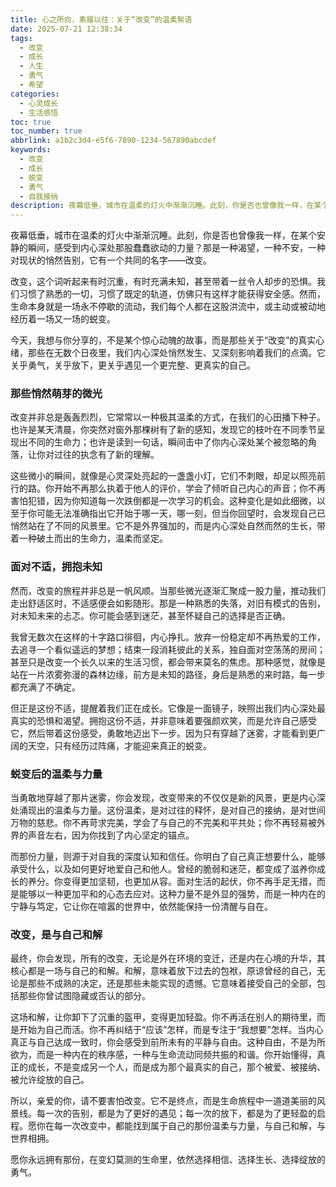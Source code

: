 ```yaml
---
title: 心之所向，素履以往：关于“改变”的温柔絮语
date: 2025-07-21 12:38:34
tags:
  - 改变
  - 成长
  - 人生
  - 勇气
  - 希望
categories:
  - 心灵成长
  - 生活感悟
toc: true
toc_number: true
abbrlink: a1b2c3d4-e5f6-7890-1234-567890abcdef
keywords:
  - 改变
  - 成长
  - 蜕变
  - 勇气
  - 自我接纳
description: 夜幕低垂，城市在温柔的灯火中渐渐沉睡。此刻，你是否也曾像我一样，在某个安静的瞬间，感受到内心深处那股蠢蠢欲动的力量？那是一种渴望，一种不安，一种对现状的悄然告别，它有一个共同的名字——改变。今天，我想与你分享的，不是某个惊心动魄的故事，而是那些关于“改变”的真实心绪，那些在无数个日夜里，我们内心深处悄然发生、又深刻影响着我们的点滴。它关乎勇气，关乎放下，更关乎遇见一个更完整、更真实的自己。
---
```


夜幕低垂，城市在温柔的灯火中渐渐沉睡。此刻，你是否也曾像我一样，在某个安静的瞬间，感受到内心深处那股蠢蠢欲动的力量？那是一种渴望，一种不安，一种对现状的悄然告别，它有一个共同的名字——改变。

改变，这个词听起来有时沉重，有时充满未知，甚至带着一丝令人却步的恐惧。我们习惯了熟悉的一切，习惯了既定的轨道，仿佛只有这样才能获得安全感。然而，生命本身就是一场永不停歇的流动，我们每个人都在这股洪流中，或主动或被动地经历着一场又一场的蜕变。

今天，我想与你分享的，不是某个惊心动魄的故事，而是那些关于“改变”的真实心绪，那些在无数个日夜里，我们内心深处悄然发生、又深刻影响着我们的点滴。它关乎勇气，关乎放下，更关乎遇见一个更完整、更真实的自己。

### 那些悄然萌芽的微光

改变并非总是轰轰烈烈，它常常以一种极其温柔的方式，在我们的心田播下种子。也许是某天清晨，你突然对窗外那棵树有了新的感知，发现它的枝叶在不同季节呈现出不同的生命力；也许是读到一句话，瞬间击中了你内心深处某个被忽略的角落，让你对过往的执念有了新的理解。

这些微小的瞬间，就像是心灵深处亮起的一盏盏小灯，它们不刺眼，却足以照亮前行的路。你开始不再那么执着于他人的评价，学会了倾听自己内心的声音；你不再害怕犯错，因为你知道每一次跌倒都是一次学习的机会。这种变化是如此细微，以至于你可能无法准确指出它开始于哪一天，哪一刻，但当你回望时，会发现自己已悄然站在了不同的风景里。它不是外界强加的，而是内心深处自然而然的生长，带着一种破土而出的生命力，温柔而坚定。

### 面对不适，拥抱未知

然而，改变的旅程并非总是一帆风顺。当那些微光逐渐汇聚成一股力量，推动我们走出舒适区时，不适感便会如影随形。那是一种熟悉的失落，对旧有模式的告别，对未知未来的忐忑。你可能会感到迷茫，甚至怀疑自己的选择是否正确。

我曾无数次在这样的十字路口徘徊，内心挣扎。放弃一份稳定却不再热爱的工作，去追寻一个看似遥远的梦想；结束一段消耗彼此的关系，独自面对空荡荡的房间；甚至只是改变一个长久以来的生活习惯，都会带来莫名的焦虑。那种感觉，就像是站在一片浓雾弥漫的森林边缘，前方是未知的路径，身后是熟悉的来时路，每一步都充满了不确定。

但正是这份不适，提醒着我们正在成长。它像是一面镜子，映照出我们内心深处最真实的恐惧和渴望。拥抱这份不适，并非意味着要强颜欢笑，而是允许自己感受它，然后带着这份感受，勇敢地迈出下一步。因为只有穿越了迷雾，才能看到更广阔的天空，只有经历过阵痛，才能迎来真正的蜕变。

### 蜕变后的温柔与力量

当勇敢地穿越了那片迷雾，你会发现，改变带来的不仅仅是新的风景，更是内心深处涌现出的温柔与力量。这份温柔，是对过往的释怀，是对自己的接纳，是对世间万物的慈悲。你不再苛求完美，学会了与自己的不完美和平共处；你不再轻易被外界的声音左右，因为你找到了内心坚定的锚点。

而那份力量，则源于对自我的深度认知和信任。你明白了自己真正想要什么，能够承受什么，以及如何更好地爱自己和他人。曾经的脆弱和迷茫，都变成了滋养你成长的养分。你变得更加坚韧，也更加从容。面对生活的起伏，你不再手足无措，而是能够以一种更加平和的心态去应对。这种力量不是外显的强势，而是一种内在的宁静与笃定，它让你在喧嚣的世界中，依然能保持一份清醒与自在。

### 改变，是与自己和解

最终，你会发现，所有的改变，无论是外在环境的变迁，还是内在心境的升华，其核心都是一场与自己的和解。和解，意味着放下过去的包袱，原谅曾经的自己，无论是那些不成熟的决定，还是那些未能实现的遗憾。它意味着接受自己的全部，包括那些你曾试图隐藏或否认的部分。

这场和解，让你卸下了沉重的盔甲，变得更加轻盈。你不再活在别人的期待里，而是开始为自己而活。你不再纠结于“应该”怎样，而是专注于“我想要”怎样。当内心真正与自己达成一致时，你会感受到前所未有的平静与自由。这种自由，不是为所欲为，而是一种内在的秩序感，一种与生命流动同频共振的和谐。你开始懂得，真正的成长，不是变成另一个人，而是成为那个最真实的自己，那个被爱、被接纳、被允许绽放的自己。

所以，亲爱的你，请不要害怕改变。它不是终点，而是生命旅程中一道道美丽的风景线。每一次的告别，都是为了更好的遇见；每一次的放下，都是为了更轻盈的启程。愿你在每一次改变中，都能找到属于自己的那份温柔与力量，与自己和解，与世界相拥。

愿你永远拥有那份，在变幻莫测的生命里，依然选择相信、选择生长、选择绽放的勇气。